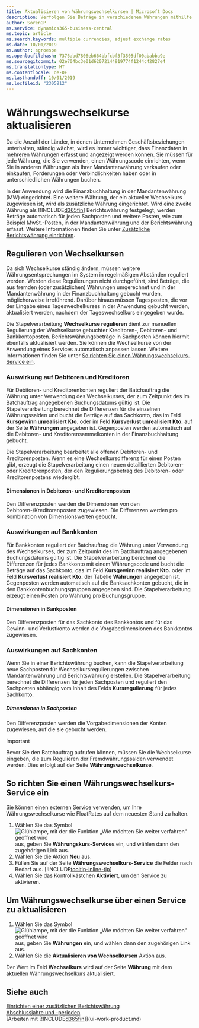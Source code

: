 ```yaml
---
title: Aktualisieren von Währungswechselkursen | Microsoft Docs
description: Verfolgen Sie Beträge in verschiedenen Währungen mithilfe der Währungscodes, und lassen Sie mithilfe von Business Central die Wechselkurse der gebuchte Posten mit einer Fremdleistung anpassen.
author: SorenGP
ms.service: dynamics365-business-central
ms.topic: article
ms.search.keywords: multiple currencies, adjust exchange rates
ms.date: 10/01/2019
ms.author: sgroespe
ms.openlocfilehash: 7376abd7806eb664bbfcbf3f3505df00ababba9e
ms.sourcegitcommit: 02e704bc3e01d62072144919774f1244c42827e4
ms.translationtype: HT
ms.contentlocale: de-DE
ms.lasthandoff: 10/01/2019
ms.locfileid: "2305812"
---
```

# <a name="update-currency-exchange-rates"></a>Währungswechselkurse aktualisieren
Da die Anzahl der Länder, in denen Unternehmen Geschäftsbeziehungen unterhalten, ständig wächst, wird es immer wichtiger, dass Finanzdaten in mehreren Währungen erfasst und angezeigt werden können. Sie müssen für jede Währung, die Sie verwenden, einen Währungscode einrichten, wenn Sie in anderen Währungen als Ihrer Mandantenwährung verkaufen oder einkaufen, Forderungen oder Verbindlichkeiten haben oder in unterschiedlichen Währungen buchen.

In der Anwendung wird die Finanzbuchhaltung in der Mandantenwährung (MW) eingerichtet. Eine weitere Währung, der ein aktueller Wechselkurs zugewiesen ist, wird als zusätzliche Währung eingerichtet. Wird eine zweite Währung als [!INCLUDE[d365fin](includes/d365fin_md.md)] Berichtswährung festgelegt, werden Beträge automatisch für jeden Sachposten und weitere Posten, wie zum Beispiel MwSt.-Posten, in der Mandantenwährung und der Berichtswährung erfasst. Weitere Informationen finden Sie unter [Zusätzliche Berichtswährung einrichten](finance-how-setup-additional-currencies.md).

## <a name="adjusting-exchange-rates"></a>Regulieren von Wechselkursen
Da sich Wechselkurse ständig ändern, müssen weitere Währungsentsprechungen im System in regelmäßigen Abständen reguliert werden. Werden diese Regulierungen nicht durchgeführt, sind Beträge, die aus fremden (oder zusätzlichen) Währungen umgerechnet und in der Mandantenwährung in der Finanzbuchhaltung gebucht wurden, möglicherweise irreführend. Darüber hinaus müssen Tagesposten, die vor der Eingabe eines Tageswechelkurses in der Anwendung gebucht werden, aktualisiert werden, nachdem der Tageswechselkurs eingegeben wurde.

Die Stapelverarbeitung **Wechselkurse regulieren** dient zur manuellen Regulierung der Wechselkurse gebuchter Kreditoren-, Debitoren- und Bankkontoposten. Berichtswährungsbeträge in Sachposten können hiermit ebenfalls aktualisiert werden. Sie können die Wechselkurse von der Anwendung eines Services automatisch anpassen lassen. Weitere Informationen finden Sie unter [So richten Sie einen Währungswechselkurs-Service ein](finance-how-update-currencies.md#to-set-up-a-currency-exchange-rate-service).

### <a name="effect-on-customers-and-vendors"></a>Auswirkung auf Debitoren und Kreditoren
Für Debitoren- und Kreditorenkonten reguliert der Batchauftrag die Währung unter Verwendung des Wechselkurses, der zum Zeitpunkt des im Batchauftrag angegebenen Buchungsdatums gültig ist. Die Stapelverarbeitung berechnet die Differenzen für die einzelnen Währungssalden und bucht die Beträge auf das Sachkonto, das im Feld **Kursgewinn unrealisiert Kto.** oder im Feld **Kursverlust unrealisiert Kto.** auf der Seite **Währungen** angegeben ist. Gegenposten werden automatisch auf die Debitoren- und Kreditorensammelkonten in der Finanzbuchhaltung gebucht.

Die Stapelverarbeitung bearbeitet alle offenen Debitoren- und Kreditorenposten. Wenn es eine Wechselkursdifferenz für einen Posten gibt, erzeugt die Stapelverarbeitung einen neuen detaillierten Debitoren- oder Kreditorenposten, der den Regulierungsbetrag des Debitoren- oder Kreditorenpostens wiedergibt.

#### <a name="dimensions-on-customer-and-vendor-ledger-entries"></a>Dimensionen in Debitoren- und Kreditorenposten
Den Differenzposten werden die Dimensionen von den Debitoren-/Kreditorenposten zugewiesen. Die Differenzen werden pro Kombination von Dimensionswerten gebucht.

### <a name="effect-on-bank-accounts"></a>Auswirkungen auf Bankkonten
Für Bankkonten reguliert der Batchauftrag die Währung unter Verwendung des Wechselkurses, der zum Zeitpunkt des im Batchauftrag angegebenen Buchungsdatums gültig ist. Die Stapelverarbeitung berechnet die Differenzen für jedes Bankkonto mit einem Währungscode und bucht die Beträge auf das Sachkonto, das im Feld **Kursgewinn realisiert Kto.** oder im Feld **Kursverlust realisiert Kto.** der Tabelle **Währungen** angegeben ist. Gegenposten werden automatisch auf die Banksachkonten gebucht, die in den Bankkontenbuchungsgruppen angegeben sind. Die Stapelverarbeitung erzeugt einen Posten pro Währung pro Buchungsgruppe.

#### <a name="dimensions-on-bank-account-entries"></a>Dimensionen in Bankposten
Den Differenzposten für das Sachkonto des Bankkontos und für das Gewinn- und Verlustkonto werden die Vorgabedimensionen des Bankkontos zugewiesen.

### <a name="effect-on-gl-accounts"></a>Auswirkungen auf Sachkonten
Wenn Sie in einer Berichtswährung buchen, kann die Stapelverarbeitung neue Sachposten für Wechselkursregulierungen zwischen Mandantenwährung und Berichtswährung erstellen. Die Stapelverarbeitung berechnet die Differenzen für jeden Sachposten und reguliert den Sachposten abhängig vom Inhalt des Felds **Kursregulierung** für jedes Sachkonto.

##### <a name="dimensions-on-gl-account-entries"></a>Dimensionen in Sachposten
Den Differenzposten werden die Vorgabedimensionen der Konten zugewiesen, auf die sie gebucht werden.

> [!Important]
> Bevor Sie den Batchauftrag aufrufen können, müssen Sie die Wechselkurse eingeben, die zum Regulieren der Fremdwährungssalden verwendet werden. Dies erfolgt auf der Seite **Währungswechselkurse**.

## <a name="to-set-up-a-currency-exchange-rate-service"></a>So richten Sie einen Währungswechselkurs-Service ein
Sie können einen externen Service verwenden, um Ihre Währungswechselkurse wie FloatRates auf dem neuesten Stand zu halten.

1. Wählen Sie das Symbol ![Glühlampe, mit der die Funktion „Wie möchten Sie weiter verfahren“ geöffnet wird](media/ui-search/search_small.png "Wie möchten Sie weiter verfahren?") aus, geben Sie **Währungskurs-Services** ein, und wählen dann den zugehörigen Link aus.
2. Wählen Sie die Aktion **Neu** aus.
3. Füllen Sie auf der Seite **Währungswechselkurs-Service** die Felder nach Bedarf aus. [!INCLUDE[tooltip-inline-tip](includes/tooltip-inline-tip_md.md)]
4. Wählen Sie das Kontrollkästchen **Aktiviert**, um den Service zu aktivieren.

## <a name="to-update-currency-exchange-rates-through-a-service"></a>Um Währungswechselkurse über einen Service zu aktualisieren
1. Wählen Sie das Symbol ![Glühlampe, mit der die Funktion „Wie möchten Sie weiter verfahren“ geöffnet wird](media/ui-search/search_small.png "Wie möchten Sie weiter verfahren?") aus, geben Sie **Währungen** ein, und wählen dann den zugehörigen Link aus.
2. Wählen Sie die **Aktualisieren von Wechselkursen** Aktion aus.

Der Wert im Feld **Wechselkurs** wird auf der Seite **Währung** mit dem aktuellen Währungswechselkurs aktualisiert.

## <a name="see-also"></a>Siehe auch
[Einrichten einer zusätzlichen Berichtswährung](finance-how-setup-additional-currencies.md)  
[Abschlussjahre und -perioden](year-close-years-periods.md)  
[Arbeiten mit [!INCLUDE[d365fin](includes/d365fin_md.md)]](ui-work-product.md)
